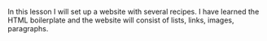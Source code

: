 In this lesson I will set up a website with several recipes. I have learned the HTML boilerplate and the website will consist of lists, links, images, paragraphs. 

